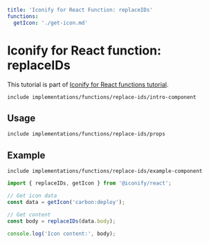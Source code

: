 ```yaml
title: 'Iconify for React Function: replaceIDs'
functions:
  getIcon: './get-icon.md'
```

# Iconify for React function: replaceIDs

This tutorial is part of [Iconify for React functions tutorial](./index.md#functions).

`include implementations/functions/replace-ids/intro-component`

## Usage

`include implementations/functions/replace-ids/props`

## Example

`include implementations/functions/replace-ids/example-component`

```js
import { replaceIDs, getIcon } from '@iconify/react';

// Get icon data
const data = getIcon('carbon:deploy');

// Get content
const body = replaceIDs(data.body);

console.log('Icon content:', body);
```
